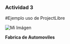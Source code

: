 ### Actividad 3

#Ejemplo uso de ProjectLibre


![Mi Imágen](/archivos/individual/actividad-03/ejemplo3.jpeg) 

**Fabrica de Automoviles**